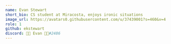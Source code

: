 ```yaml
---
name: Evan Stewart
short_bio: CS student at Miracosta, enjoys ironic situations
image_url: https://avatars0.githubusercontent.com/u/37439001?s=460&v=4
role: 1
github: ekstewart
discord: 🎃👻 Evan 👻🎃#2486
---
```

